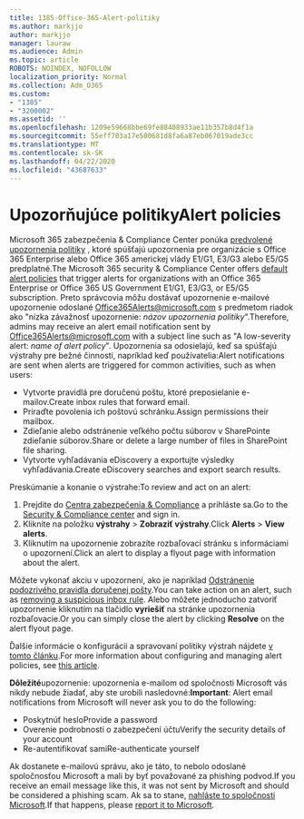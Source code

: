 ```yaml
---
title: 1385-Office-365-Alert-politiky
ms.author: markjjo
author: markjjo
manager: lauraw
ms.audience: Admin
ms.topic: article
ROBOTS: NOINDEX, NOFOLLOW
localization_priority: Normal
ms.collection: Adm_O365
ms.custom:
- "1385"
- "3200002"
ms.assetid: ''
ms.openlocfilehash: 1209e59668bbe69fe88408933ae11b357b8d4f1a
ms.sourcegitcommit: 55eff703a17e500681d8fa6a87eb067019ade3cc
ms.translationtype: MT
ms.contentlocale: sk-SK
ms.lasthandoff: 04/22/2020
ms.locfileid: "43687633"
---
```

# <a name="alert-policies"></a><span data-ttu-id="8b798-102">Upozorňujúce politiky</span><span class="sxs-lookup"><span data-stu-id="8b798-102">Alert policies</span></span>

<span data-ttu-id="8b798-103">Microsoft 365 zabezpečenia & Compliance Center ponúka [predvolené upozornenia politiky](https://docs.microsoft.com/office365/securitycompliance/alert-policies#default-alert-policies) , ktoré spúšťajú upozornenia pre organizácie s Office 365 Enterprise alebo Office 365 americkej vlády E1/G1, E3/G3 alebo E5/G5 predplatné.</span><span class="sxs-lookup"><span data-stu-id="8b798-103">The Microsoft 365 security & Compliance Center offers [default alert policies](https://docs.microsoft.com/office365/securitycompliance/alert-policies#default-alert-policies) that trigger alerts for organizations with an Office 365 Enterprise or Office 365 US Government E1/G1, E3/G3, or E5/G5 subscription.</span></span> <span data-ttu-id="8b798-104">Preto správcovia môžu dostávať upozornenie e-mailové upozornenie odoslané Office365Alerts@microsoft.com s predmetom riadok ako "nízka závažnosť upozornenie: *názov upozornenia politiky*".</span><span class="sxs-lookup"><span data-stu-id="8b798-104">Therefore, admins may receive an alert email notification sent by Office365Alerts@microsoft.com with a subject line such as "A low-severity alert: *name of alert policy*".</span></span> <span data-ttu-id="8b798-105">Upozornenia sa odosielajú, keď sa spúšťajú výstrahy pre bežné činnosti, napríklad keď používatelia:</span><span class="sxs-lookup"><span data-stu-id="8b798-105">Alert notifications are sent when alerts are triggered for common activities, such as when users:</span></span>

- <span data-ttu-id="8b798-106">Vytvorte pravidlá pre doručenú poštu, ktoré preposielanie e-mailov.</span><span class="sxs-lookup"><span data-stu-id="8b798-106">Create inbox rules that forward email.</span></span>
- <span data-ttu-id="8b798-107">Priraďte povolenia ich poštovú schránku.</span><span class="sxs-lookup"><span data-stu-id="8b798-107">Assign permissions their mailbox.</span></span>
- <span data-ttu-id="8b798-108">Zdieľanie alebo odstránenie veľkého počtu súborov v SharePointe zdieľanie súborov.</span><span class="sxs-lookup"><span data-stu-id="8b798-108">Share or delete a large number of files in SharePoint file sharing.</span></span>
- <span data-ttu-id="8b798-109">Vytvorte vyhľadávania eDiscovery a exportujte výsledky vyhľadávania.</span><span class="sxs-lookup"><span data-stu-id="8b798-109">Create eDiscovery searches and export search results.</span></span>

<span data-ttu-id="8b798-110">Preskúmanie a konanie o výstrahe:</span><span class="sxs-lookup"><span data-stu-id="8b798-110">To review and act on an alert:</span></span>

1. <span data-ttu-id="8b798-111">Prejdite do [Centra zabezpečenia & Compliance](https://protection.office.com) a prihláste sa.</span><span class="sxs-lookup"><span data-stu-id="8b798-111">Go to the [Security & Compliance center](https://protection.office.com) and sign in.</span></span>
2. <span data-ttu-id="8b798-112">Kliknite na položku **výstrahy** > **Zobraziť výstrahy**.</span><span class="sxs-lookup"><span data-stu-id="8b798-112">Click **Alerts** > **View alerts**.</span></span>
3. <span data-ttu-id="8b798-113">Kliknutím na upozornenie zobrazíte rozbaľovací stránku s informáciami o upozornení.</span><span class="sxs-lookup"><span data-stu-id="8b798-113">Click an alert to display a flyout page with information about the alert.</span></span>

<span data-ttu-id="8b798-114">Môžete vykonať akciu v upozornení, ako je napríklad [Odstránenie podozrivého pravidla doručenej pošty](https://docs.microsoft.com/office365/securitycompliance/responding-to-a-compromised-email-account).</span><span class="sxs-lookup"><span data-stu-id="8b798-114">You can take action on an alert, such as [removing a suspicious inbox rule](https://docs.microsoft.com/office365/securitycompliance/responding-to-a-compromised-email-account).</span></span> <span data-ttu-id="8b798-115">Alebo môžete jednoducho zatvoriť upozornenie kliknutím na tlačidlo **vyriešiť** na stránke upozornenia rozbaľovacie.</span><span class="sxs-lookup"><span data-stu-id="8b798-115">Or you can simply close the alert by clicking **Resolve** on the alert flyout page.</span></span>

<span data-ttu-id="8b798-116">Ďalšie informácie o konfigurácii a spravovaní politiky výstrah nájdete [v tomto článku](https://docs.microsoft.com/office365/securitycompliance/alert-policies).</span><span class="sxs-lookup"><span data-stu-id="8b798-116">For more information about configuring and managing alert policies, see  [this article](https://docs.microsoft.com/office365/securitycompliance/alert-policies).</span></span>

<span data-ttu-id="8b798-117">**Dôležité**upozornenie: upozornenia e-mailom od spoločnosti Microsoft vás nikdy nebude žiadať, aby ste urobili nasledovné:</span><span class="sxs-lookup"><span data-stu-id="8b798-117">**Important**: Alert email notifications from Microsoft will never ask you to do the following:</span></span>

- <span data-ttu-id="8b798-118">Poskytnúť heslo</span><span class="sxs-lookup"><span data-stu-id="8b798-118">Provide a password</span></span>
- <span data-ttu-id="8b798-119">Overenie podrobností o zabezpečení účtu</span><span class="sxs-lookup"><span data-stu-id="8b798-119">Verify the security details of your account</span></span>
- <span data-ttu-id="8b798-120">Re-autentifikovať sami</span><span class="sxs-lookup"><span data-stu-id="8b798-120">Re-authenticate yourself</span></span>

<span data-ttu-id="8b798-121">Ak dostanete e-mailovú správu, ako je táto, to nebolo odoslané spoločnosťou Microsoft a mali by byť považované za phishing podvod.</span><span class="sxs-lookup"><span data-stu-id="8b798-121">If you receive an email message like this, it was not sent by Microsoft and should be considered a phishing scam.</span></span> <span data-ttu-id="8b798-122">Ak sa to stane, [nahláste to spoločnosti Microsoft](https://docs.microsoft.com/office365/SecurityCompliance/report-junk-email-and-phishing-scams-in-outlook-on-the-web-eop).</span><span class="sxs-lookup"><span data-stu-id="8b798-122">If that happens, please [report it to Microsoft](https://docs.microsoft.com/office365/SecurityCompliance/report-junk-email-and-phishing-scams-in-outlook-on-the-web-eop).</span></span>